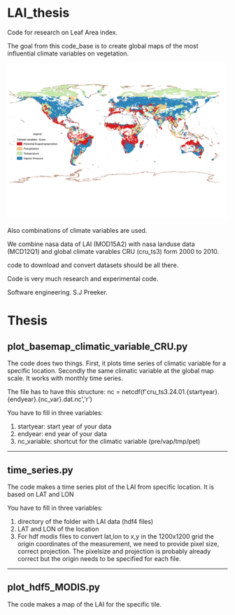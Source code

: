# LAI_thesis

Code for research on Leaf Area index.

The goal from this code_base is to create global maps
of the most influential climate variables on vegetation.

![example](https://github.com/spreeker/lai_research/blob/master/Climate%20variables%20-%20Grass.png)

Also combinations of climate variables are used.

We combine nasa data of LAI (MOD15A2) with nasa landuse data (MCD12Q1)
and global climate varables CRU (cru_ts3) form 2000 to 2010.

code to download and convert datasets should be all there.

Code is very much research and experimental code.

Software engineering. S.J Preeker.


Thesis
======

plot_basemap_climatic_variable_CRU.py
--------------------------

The code does two things. First, it plots time series of climatic variable for a specific location. Secondly the same climatic variable at the global map scale. It works with monthly time series.

The file has to have this structure: nc = netcdf(f'cru_ts3.24.01.{startyear}.{endyear}.{nc_var}.dat.nc','r')

You have to fill in three variables:
1. startyear: start year of your data
2. endyear: end year of your data
3. nc_variable: shortcut for the climatic variable (pre/vap/tmp/pet)

-----------------------------

time_series.py
-----------------------------

The code makes a time series plot of the LAI from specific location. It is based on LAT and LON

You have to fill in three variables:
1. directory of the folder with LAI data (hdf4 files)
2. LAT and LON of the location
3. For hdf modis files to convert lat,lon to x,y in the 1200x1200 grid the origin coordinates of the measurement, we need to provide pixel size, correct projection. The pixelsize and projection is probably already correct but the origin needs to be specified for each file.

---------------------------

plot_hdf5_MODIS.py
---------------------------

The code makes a map of the LAI for the specific tile.
